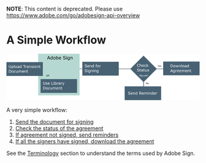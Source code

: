  **NOTE**: This content is deprecated. Please use https://www.adobe.com/go/adobesign-api-overview

# A Simple Workflow

![A simple workflow: overview](../img/sign_overview_2.png)

A very simple workflow:

1. [Send the document for signing](../api_usage/send_signing.md)
2. [Check the status of the agreement](../api_usage/check_status.md)
3. [If agreement not signed, send reminders](../api_usage/send_reminders.md)
4. [If all the signers have signed, download the agreement](../api_usage/download_agreement.md)

See the  [Terminology](terminology.md) section to understand the terms used by Adobe Sign.
